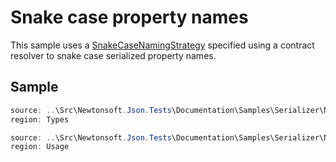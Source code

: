 ﻿# Snake case property names

This sample uses a [SnakeCaseNamingStrategy](/api/newtonsoft/json/serialization/snakecasenamingstrategy/)
specified using a contract resolver to snake case serialized property names.

## Sample

```csharp Types
source: ..\Src\Newtonsoft.Json.Tests\Documentation\Samples\Serializer\NamingStrategySnakeCase.cs
region: Types
```

```csharp Usage
source: ..\Src\Newtonsoft.Json.Tests\Documentation\Samples\Serializer\NamingStrategySnakeCase.cs
region: Usage
```
